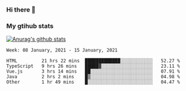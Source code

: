 ### Hi there 👋

### My gtihub stats

[![Anurag's github stats](https://github-readme-stats.vercel.app/api?username=gaozhidong)](https://github.com/gaozhidong/github-readme-stats)

<!--START_SECTION:waka-->
```text
Week: 08 January, 2021 - 15 January, 2021

HTML         21 hrs 22 mins  █████████████░░░░░░░░░░░░   52.27 % 
TypeScript   9 hrs 26 mins   █████▓░░░░░░░░░░░░░░░░░░░   23.11 % 
Vue.js       3 hrs 14 mins   ██░░░░░░░░░░░░░░░░░░░░░░░   07.91 % 
Java         2 hrs 2 mins    █▒░░░░░░░░░░░░░░░░░░░░░░░   04.98 % 
Other        1 hr 49 mins    █░░░░░░░░░░░░░░░░░░░░░░░░   04.47 % 
```
<!--END_SECTION:waka-->